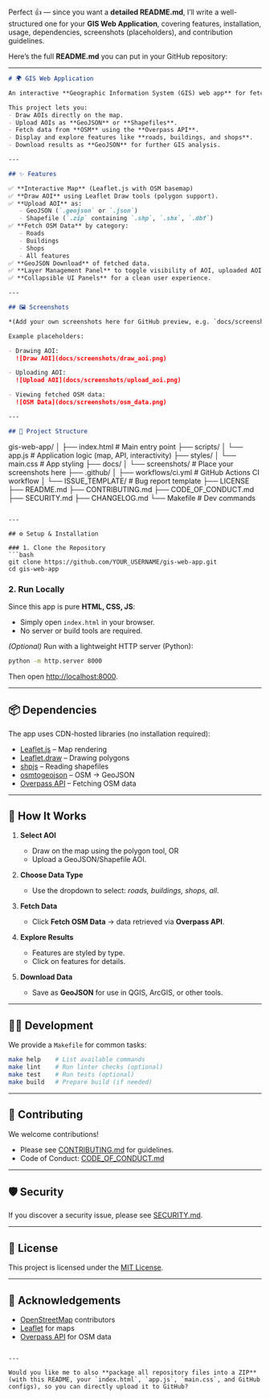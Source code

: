 Perfect 👍 — since you want a **detailed README.md**, I’ll write a well-structured one for your **GIS Web Application**, covering features, installation, usage, dependencies, screenshots (placeholders), and contribution guidelines.

Here’s the full **README.md** you can put in your GitHub repository:

---

```markdown
# 🌍 GIS Web Application

An interactive **Geographic Information System (GIS) web app** for fetching and visualizing **OpenStreetMap (OSM) data** within a user-defined or uploaded **Area of Interest (AOI)**.  

This project lets you:
- Draw AOIs directly on the map.
- Upload AOIs as **GeoJSON** or **Shapefiles**.
- Fetch data from **OSM** using the **Overpass API**.
- Display and explore features like **roads, buildings, and shops**.
- Download results as **GeoJSON** for further GIS analysis.

---

## ✨ Features

✅ **Interactive Map** (Leaflet.js with OSM basemap)  
✅ **Draw AOI** using Leaflet Draw tools (polygon support).  
✅ **Upload AOI** as:
   - GeoJSON (`.geojson` or `.json`)
   - Shapefile (`.zip` containing `.shp`, `.shx`, `.dbf`)  
✅ **Fetch OSM Data** by category:
   - Roads
   - Buildings
   - Shops
   - All features  
✅ **GeoJSON Download** of fetched data.  
✅ **Layer Management Panel** to toggle visibility of AOI, uploaded AOI, and OSM layers.  
✅ **Collapsible UI Panels** for a clean user experience.  

---

## 🖼️ Screenshots

*(Add your own screenshots here for GitHub preview, e.g. `docs/screenshots/`)*  

Example placeholders:  

- Drawing AOI:  
  ![Draw AOI](docs/screenshots/draw_aoi.png)  

- Uploading AOI:  
  ![Upload AOI](docs/screenshots/upload_aoi.png)  

- Viewing fetched OSM data:  
  ![OSM Data](docs/screenshots/osm_data.png)  

---

## 📂 Project Structure

```

gis-web-app/
│
├── index.html              # Main entry point
├── scripts/
│   └── app.js              # Application logic (map, API, interactivity)
├── styles/
│   └── main.css            # App styling
├── docs/
│   └── screenshots/        # Place your screenshots here
├── .github/
│   ├── workflows/ci.yml    # GitHub Actions CI workflow
│   └── ISSUE\_TEMPLATE/     # Bug report template
├── LICENSE
├── README.md
├── CONTRIBUTING.md
├── CODE\_OF\_CONDUCT.md
├── SECURITY.md
├── CHANGELOG.md
└── Makefile                # Dev commands

````

---

## ⚙️ Setup & Installation

### 1. Clone the Repository
```bash
git clone https://github.com/YOUR_USERNAME/gis-web-app.git
cd gis-web-app
````

### 2. Run Locally

Since this app is pure **HTML, CSS, JS**:

* Simply open `index.html` in your browser.
* No server or build tools are required.

*(Optional)* Run with a lightweight HTTP server (Python):

```bash
python -m http.server 8000
```

Then open [http://localhost:8000](http://localhost:8000).

---

## 📦 Dependencies

The app uses CDN-hosted libraries (no installation required):

* [Leaflet.js](https://leafletjs.com/) – Map rendering
* [Leaflet.draw](https://github.com/Leaflet/Leaflet.draw) – Drawing polygons
* [shpjs](https://github.com/calvinmetcalf/shapefile-js) – Reading shapefiles
* [osmtogeojson](https://github.com/tyrasd/osmtogeojson) – OSM → GeoJSON
* [Overpass API](https://overpass-api.de/) – Fetching OSM data

---

## 🔎 How It Works

1. **Select AOI**

   * Draw on the map using the polygon tool, OR
   * Upload a GeoJSON/Shapefile AOI.

2. **Choose Data Type**

   * Use the dropdown to select: *roads, buildings, shops, all*.

3. **Fetch Data**

   * Click **Fetch OSM Data** → data retrieved via **Overpass API**.

4. **Explore Results**

   * Features are styled by type.
   * Click on features for details.

5. **Download Data**

   * Save as **GeoJSON** for use in QGIS, ArcGIS, or other tools.

---

## 🧑‍💻 Development

We provide a `Makefile` for common tasks:

```bash
make help    # List available commands
make lint    # Run linter checks (optional)
make test    # Run tests (optional)
make build   # Prepare build (if needed)
```

---

## 🤝 Contributing

We welcome contributions!

* Please see [CONTRIBUTING.md](CONTRIBUTING.md) for guidelines.
* Code of Conduct: [CODE\_OF\_CONDUCT.md](CODE_OF_CONDUCT.md)

---

## 🛡️ Security

If you discover a security issue, please see [SECURITY.md](SECURITY.md).

---

## 📝 License

This project is licensed under the [MIT License](LICENSE).

---

## 🌟 Acknowledgements

* [OpenStreetMap](https://www.openstreetmap.org/) contributors
* [Leaflet](https://leafletjs.com/) for maps
* [Overpass API](https://overpass-api.de/) for OSM data

```

---

Would you like me to also **package all repository files into a ZIP** (with this README, your `index.html`, `app.js`, `main.css`, and GitHub configs), so you can directly upload it to GitHub?
```
